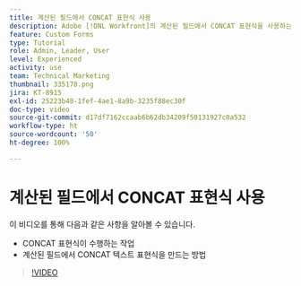 ```yaml
---
title: 계산된 필드에서 CONCAT 표현식 사용
description: Adobe [!DNL Workfront]의 계산된 필드에서 CONCAT 표현식을 사용하는 방법을 알아봅니다.
feature: Custom Forms
type: Tutorial
role: Admin, Leader, User
level: Experienced
activity: use
team: Technical Marketing
thumbnail: 335178.png
jira: KT-8915
exl-id: 25223b40-1fef-4ae1-8a9b-3235f88ec30f
doc-type: video
source-git-commit: d17df7162ccaab6b62db34209f50131927c0a532
workflow-type: ht
source-wordcount: '50'
ht-degree: 100%

---
```


# 계산된 필드에서 CONCAT 표현식 사용

이 비디오를 통해 다음과 같은 사항을 알아볼 수 있습니다.

* CONCAT 표현식이 수행하는 작업
* 계산된 필드에서 CONCAT 텍스트 표현식을 만드는 방법

>[!VIDEO](https://video.tv.adobe.com/v/3417112/?quality=12&learn=on&enablevpops&captions=kor)
